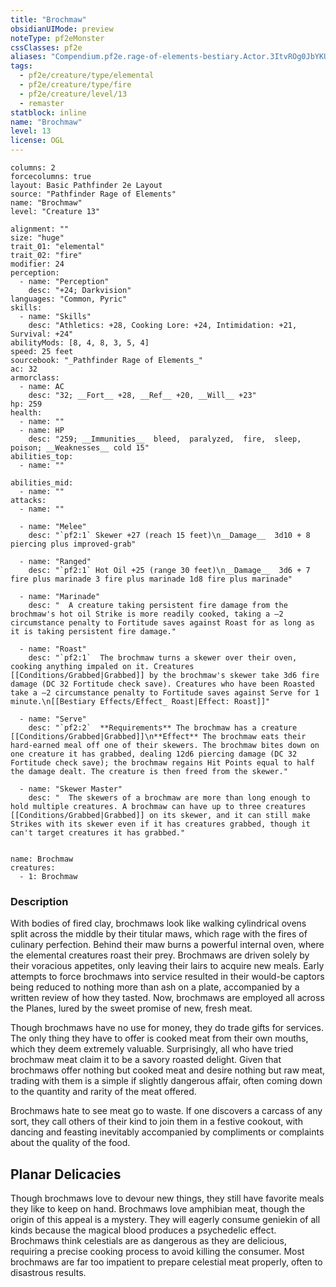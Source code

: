 ```yaml
---
title: "Brochmaw"
obsidianUIMode: preview
noteType: pf2eMonster
cssClasses: pf2e
aliases: "Compendium.pf2e.rage-of-elements-bestiary.Actor.3ItvROg0JbYKUGRu" 
tags:
  - pf2e/creature/type/elemental
  - pf2e/creature/type/fire
  - pf2e/creature/level/13
  - remaster
statblock: inline
name: "Brochmaw"
level: 13
license: OGL
---
```


```statblock
columns: 2
forcecolumns: true
layout: Basic Pathfinder 2e Layout
source: "Pathfinder Rage of Elements"
name: "Brochmaw"
level: "Creature 13"

alignment: ""
size: "huge"
trait_01: "elemental"
trait_02: "fire"
modifier: 24
perception:
  - name: "Perception"
    desc: "+24; Darkvision"
languages: "Common, Pyric"
skills:
  - name: "Skills"
    desc: "Athletics: +28, Cooking Lore: +24, Intimidation: +21, Survival: +24"
abilityMods: [8, 4, 8, 3, 5, 4]
speed: 25 feet
sourcebook: "_Pathfinder Rage of Elements_"
ac: 32
armorclass:
  - name: AC
    desc: "32; __Fort__ +28, __Ref__ +20, __Will__ +23"
hp: 259
health:
  - name: ""
  - name: HP
    desc: "259; __Immunities__  bleed,  paralyzed,  fire,  sleep,  poison; __Weaknesses__ cold 15"
abilities_top:
  - name: ""

abilities_mid:
  - name: ""
attacks:
  - name: ""

  - name: "Melee"
    desc: "`pf2:1` Skewer +27 (reach 15 feet)\n__Damage__  3d10 + 8 piercing plus improved-grab"

  - name: "Ranged"
    desc: "`pf2:1` Hot Oil +25 (range 30 feet)\n__Damage__  3d6 + 7 fire plus marinade 3 fire plus marinade 1d8 fire plus marinade"

  - name: "Marinade"
    desc: "  A creature taking persistent fire damage from the brochmaw's hot oil Strike is more readily cooked, taking a –2 circumstance penalty to Fortitude saves against Roast for as long as it is taking persistent fire damage."

  - name: "Roast"
    desc: "`pf2:1`  The brochmaw turns a skewer over their oven, cooking anything impaled on it. Creatures [[Conditions/Grabbed|Grabbed]] by the brochmaw's skewer take 3d6 fire damage (DC 32 Fortitude check save). Creatures who have been Roasted take a –2 circumstance penalty to Fortitude saves against Serve for 1 minute.\n[[Bestiary Effects/Effect_ Roast|Effect: Roast]]"

  - name: "Serve"
    desc: "`pf2:2`  **Requirements** The brochmaw has a creature [[Conditions/Grabbed|Grabbed]]\n**Effect** The brochmaw eats their hard-earned meal off one of their skewers. The brochmaw bites down on one creature it has grabbed, dealing 12d6 piercing damage (DC 32 Fortitude check save); the brochmaw regains Hit Points equal to half the damage dealt. The creature is then freed from the skewer."

  - name: "Skewer Master"
    desc: "  The skewers of a brochmaw are more than long enough to hold multiple creatures. A brochmaw can have up to three creatures [[Conditions/Grabbed|Grabbed]] on its skewer, and it can still make Strikes with its skewer even if it has creatures grabbed, though it can't target creatures it has grabbed."
 
```

```encounter-table
name: Brochmaw
creatures:
  - 1: Brochmaw
```


### Description
With bodies of fired clay, brochmaws look like walking cylindrical ovens split across the middle by their titular maws, which rage with the fires of culinary perfection. Behind their maw burns a powerful internal oven, where the elemental creatures roast their prey. Brochmaws are driven solely by their voracious appetites, only leaving their lairs to acquire new meals. Early attempts to force brochmaws into service resulted in their would-be captors being reduced to nothing more than ash on a plate, accompanied by a written review of how they tasted. Now, brochmaws are employed all across the Planes, lured by the sweet promise of new, fresh meat.

Though brochmaws have no use for money, they do trade gifts for services. The only thing they have to offer is cooked meat from their own mouths, which they deem extremely valuable. Surprisingly, all who have tried brochmaw meat claim it to be a savory roasted delight. Given that brochmaws offer nothing but cooked meat and desire nothing but raw meat, trading with them is a simple if slightly dangerous affair, often coming down to the quantity and rarity of the meat offered.

Brochmaws hate to see meat go to waste. If one discovers a carcass of any sort, they call others of their kind to join them in a festive cookout, with dancing and feasting inevitably accompanied by compliments or complaints about the quality of the food.

## Planar Delicacies

Though brochmaws love to devour new things, they still have favorite meals they like to keep on hand. Brochmaws love amphibian meat, though the origin of this appeal is a mystery. They will eagerly consume geniekin of all kinds because the magical blood produces a psychedelic effect. Brochmaws think celestials are as dangerous as they are delicious, requiring a precise cooking process to avoid killing the consumer. Most brochmaws are far too impatient to prepare celestial meat properly, often to disastrous results.
